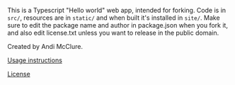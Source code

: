 This is a Typescript "Hello world" web app, intended for forking. Code is in `src/`, resources are in `static/` and when built it's installed in `site/`. Make sure to edit the package name and author in package.json when you fork it, and also edit license.txt unless you want to release in the public domain.

Created by Andi McClure.

[Usage instructions](run.txt)

[License](license.txt)
